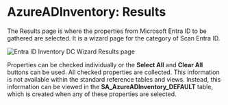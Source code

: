 # AzureADInventory: Results

The Results page is where the properties from Microsoft Entra ID to be gathered are selected. It is a wizard page for the category of Scan Entra ID.

![Entra ID Inventory DC Wizard Results page](/img/product_docs/accessanalyzer/enterpriseauditor/admin/datacollector/adinventory/results.webp)

Properties can be checked individually or the __Select All__ and __Clear All__ buttons can be used. All checked properties are collected. This information is not available within the standard reference tables and views. Instead, this information can be viewed in the __SA\_AzureADInventory\_DEFAULT__ table, which is created when any of these properties are selected.
